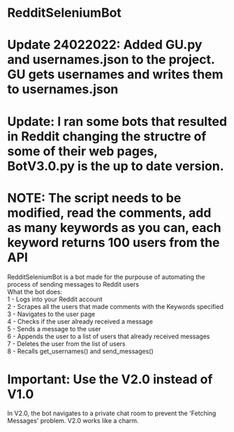 # RedditSeleniumBot

# Update 24022022: Added GU.py and usernames.json to the project. GU gets usernames and writes them to usernames.json

# Update: I ran some bots that resulted in Reddit changing the structre of some of their web pages, BotV3.0.py is the up to date version.

# NOTE: The script needs to be modified, read the comments, add as many keywords as you can, each keyword returns 100 users from the API
RedditSeleniumBot is a bot made for the purpouse of automating the process of sending messages to Reddit users<br/>
What the bot does:<br/>
1 - Logs into your Reddit account<br/>
2 - Scrapes all the users that made comments with the Keywords specified<br/>
3 - Navigates to the user page<br/>
4 - Checks if the user already received a message<br/>
5 - Sends a message to the user<br/>
6 - Appends the user to a list of users that already received messages<br/>
7 - Deletes the user from the list of users<br/>
8 - Recalls get_usernames() and send_messages()<br/>

# Important: Use the V2.0 instead of V1.0
In V2.0, the bot navigates to a private chat room to prevent the 'Fetching Messages' problem. V2.0 works like a charm.
